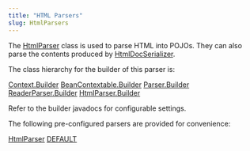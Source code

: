 ```yaml
---
title: "HTML Parsers"
slug: HtmlParsers
---
```


The <a href="/site/apidocs/org/apache/juneau/html/HtmlParser.html" target="_blank">HtmlParser</a> class is used to parse HTML into POJOs.
They can also parse the contents produced by <a href="/site/apidocs/org/apache/juneau/html/HtmlDocSerializer.html" target="_blank">HtmlDocSerializer</a>.

The class hierarchy for the builder of this parser is:

<tree>
<node-0><java-abstract-class><a href="/site/apidocs/org/apache/juneau/Context.Builder.html" target="_blank">Context.Builder</a></java-abstract-class></node-0>
<node-1><java-abstract-class><a href="/site/apidocs/org/apache/juneau/BeanContextable.Builder.html" target="_blank">BeanContextable.Builder</a></java-abstract-class></node-1>
<node-2><java-abstract-class><a href="/site/apidocs/org/apache/juneau/parser/Parser.Builder.html" target="_blank">Parser.Builder</a></java-abstract-class></node-2>
<node-3><java-abstract-class><a href="/site/apidocs/org/apache/juneau/parser/ReaderParser.Builder.html" target="_blank">ReaderParser.Builder</a></java-abstract-class></node-3>
<node-4><java-class><a href="/site/apidocs/org/apache/juneau/html/HtmlParser.Builder.html" target="_blank">HtmlParser.Builder</a></java-class></node-4>
</tree>

Refer to the builder javadocs for configurable settings.

The following pre-configured parsers are provided for convenience:

<tree>
<node-0><java-class><a href="/site/apidocs/org/apache/juneau/html/HtmlParser.html" target="_blank">HtmlParser</a></java-class></node-0>
<node-1><javac-field><a href="/site/apidocs/org/apache/juneau/html/HtmlParser.html#DEFAULT" target="_blank">DEFAULT</a></javac-field></node-1>
</tree>